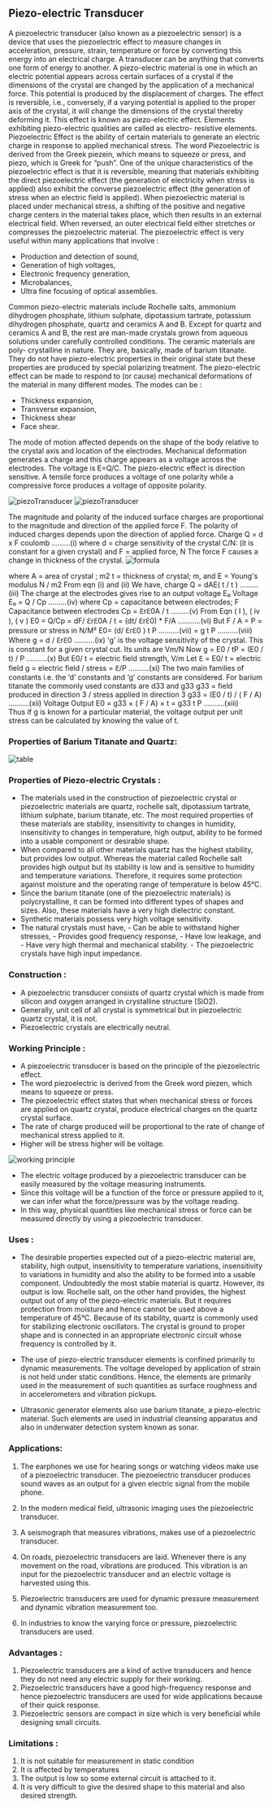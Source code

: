 

## Piezo-electric Transducer

A piezoelectric transducer (also known as a piezoelectric sensor) is a device that uses the piezoelectric effect to measure changes in acceleration, pressure, strain, temperature or force by converting this energy into an electrical charge.
A transducer can be anything that converts one form of energy to another. A piezo-electric material is one in which an electric potential appears across certain surfaces of a crystal if the dimensions of the crystal are changed by the application of a mechanical force. This potential is produced by the displacement of charges. The effect is reversible, i.e., conversely, if a varying potential is applied to the proper axis of the crystal, it will change the dimensions of the crystal thereby deforming it. This effect is known as piezo-electric effect. Elements exhibiting piezo-electric qualities are called as electro- resistive elements.
Piezoelectric Effect is the ability of certain materials to generate an electric charge in response to applied mechanical stress. The word Piezoelectric is derived from the Greek piezein, which means to squeeze or press, and piezo, which is Greek for “push”.
One of the unique characteristics of the piezoelectric effect is that it is reversible, meaning that materials exhibiting the direct piezoelectric effect (the generation of electricity when stress is applied) also exhibit the converse piezoelectric effect (the generation of stress when an electric field is applied).
When piezoelectric material is placed under mechanical stress, a shifting of the positive and negative charge centers in the material takes place, which then results in an external electrical field. When reversed, an outer electrical field either stretches or compresses the piezoelectric material.
The piezoelectric effect is very useful within many applications that involve  : 
-	Production and detection of sound, 
-	Generation of high voltages,
-	Electronic frequency generation,
-	Microbalances, 
-	Ultra fine focusing of optical assemblies.

Common piezo-electric materials include Rochelle salts, ammonium dihydrogen phosphate, lithium sulphate, dipotassium tartrate, potassium dihydrogen phosphate, quartz and ceramics A and B. Except for quartz and ceramics A and B, the rest are man-made crystals grown from aqueous solutions under carefully controlled conditions. The ceramic materials are poly- crystalline in nature. They are, basically, made of barium titanate. They do not have piezo-electric properties in their original state but these properties are produced by special polarizing treatment.
The piezo-electric effect can be made to respond to (or cause) mechanical deformations of the material in many different modes. 
The modes can be : 
-	Thickness expansion,
-	Transverse expansion,
-	Thickness shear
-	Face shear.
	
The mode of motion affected depends on the shape of the body relative to the crystal axis and location of the electrodes. Mechanical deformation generates a charge and this charge appears as a voltage across the electrodes.
                     The voltage is E=Q/C.
The piezo-electric effect is direction sensitive. A tensile force produces a voltage of one polarity while a compressive force produces a voltage of opposite polarity.

![*piezoTransducer*](images/piezoTransducer.png)
![*piezoTransducer*](images/xyzAxis.png)

The magnitude and polarity of the induced surface charges are proportional to the magnitude and direction of the applied force F. The polarity of induced charges depends upon the direction of applied force.
Charge Q = d x F coulomb ………(i)
where d = charge sensitivity of the crystal
C/N: (it is constant for a given crystal)
and  F = applied force, N
The force F causes a change in thickness of the crystal.
![*formula*](images/formula.png)

where A = area of crystal ; m2
t = thickness of crystal; m, and
E = Young's modulus N / m2
  From eqn (i) and (ii) We have, charge
          Q = dAE(   t / t )       ………(iii)
The charge at the electrodes gives rise to an output voltage E₀
     Voltage E₀ = Q / Cp             ………(iv)
where Cp = capacitance between electrodes; F
Capacitance between electrodes
  Cp = ℇrℇ0A / t       ………(v)
   From Eqn ( I ), ( iv ), ( v )
   E0 = Q/Cp = dF/ ℇrℇ0A / t  = (dt/ ℇrℇ0) * F/A   ………..(vi)
   But F / A = P = pressure or stress in N/M²
   E0= (d/ ℇrℇ0 ) t P                ……….(vii)
      = g t P                             ……….(viii)
    Where      g = d / ℇrℇ0                    ……….(ix) 
'g' is the voltage sensitivity of the crystal. This is constant for a given crystal cut. Its units are Vm/N
 Now          g = E0 / tP = (E0 / t) / P           ……….(x)
But E0/ t = electric field strength, V/m
    Let   ℇ = E0/ t = electric field
     g = electric field / stress = ℇ/P            ……….(xi)
The two main families of constants i.e. the ‘d’ constants and ‘g’ constants are considered. For barium titanate the commonly used constants are d33 and g33
g33 = field produced in direction 3 / stress applied in direction 3
                                 g33 = (E0 / t) / ( F / A)                  ……….(xii)
             Voltage Output 
                                             E0 = g33 × ( F / A) × t 
                                                    = g33 t P                                    ……….(xiii)    
Thus if g is known for a particular material, the voltage output per unit stress can be calculated by knowing the value of  t.

### Properties of Barium Titanate and Quartz:  
![*table*](images/table.png)

### Properties of Piezo-electric Crystals : 
- The materials used in the construction of piezoelectric crystal or piezoelectric materials are quartz, rochelle salt, dipotassium tartrate, lithium sulphate, barium titanate, etc. The most required properties of these materials are stability, insensitivity to changes in humidity, insensitivity to changes in temperature, high output, ability to be formed into a usable component or desirable shape.
- 	When compared to all other materials quartz has the highest stability, but provides low output. Whereas the material called Rochelle salt provides high output but its stability is low and is sensitive to humidity and temperature variations. Therefore, it requires some protection against moisture and the operating range of temperature is below 45°C.
-	Since the barium titanate (one of the piezoelectric materials) is polycrystalline, it can be formed into different types of shapes and sizes. Also, these materials have a very high dielectric constant.
-	Synthetic materials possess very high voltage sensitivity.
-	The natural crystals must have,
        -	Can be able to withstand higher stresses,
        -	Provides good frequency response,
        -	Have low leakage, and
        -	Have very high thermal and mechanical stability.
        -	The piezoelectric crystals have high input impedance.

### Construction :
-	A piezoelectric transducer consists of quartz crystal which is made from silicon and oxygen arranged in crystalline structure (SiO2).
-	Generally, unit cell of all crystal is symmetrical but in piezoelectric quartz crystal, it is not.
-	Piezoelectric crystals are electrically neutral.
### Working Principle :
-	A piezoelectric transducer is based on the principle of the piezoelectric effect.
-	The word piezoelectric is derived from the Greek word piezen, which means to squeeze or press.
-	The piezoelectric effect states that when mechanical stress or forces are applied on quartz crystal, produce electrical charges on the quartz crystal surface.
-	The rate of charge produced will be proportional to the rate of change of mechanical stress applied to it.
-	Higher will be stress higher will be voltage.

![*working principle*](images/workingPrinciplePZ.png)

-	The electric voltage produced by a piezoelectric transducer can be easily measured by the voltage measuring instruments.
-	Since this voltage will be a function of the force or pressure applied to it, we can infer what the force/pressure was by the voltage reading.
-	In this way, physical quantities like mechanical stress or force can be measured directly by using a piezoelectric transducer.
	
### Uses : 
 - The desirable properties expected out of a piezo-electric material are, stability, high output, insensitivity to temperature variations, insensitivity to variations in humidity and also the ability to be formed into a usable component. Undoubtedly the most stable material is quartz. However, its output is low. Rochelle salt, on the other hand provides, the highest output out of any of the piezo-electric materials. But it requires protection from moisture and hence cannot be used above a temperature of 45°C.
Because of its stability, quartz is commonly used for stabilizing electronic oscillators. The crystal is ground to proper shape and is connected in an appropriate electronic circuit whose frequency is controlled by it.
 - The use of piezo-electric transducer elements is confined primarily to dynamic measurements. The voltage developed by application of strain is not held under static conditions. Hence, the elements are primarily used in the measurement of such quantities as surface roughness and in accelerometers and vibration pickups.

-  Ultrasonic generator elements also use barium titanate, a piezo-electric material. Such elements are used in industrial cleansing apparatus and also in underwater detection system known as sonar.

### Applications:
1.	The earphones we use for hearing songs or watching videos make use of a piezoelectric transducer. The piezoelectric transducer produces sound waves as an output for a given electric signal from the mobile phone.
2.	In the modern medical field, ultrasonic imaging uses the piezoelectric transducer.
3.	A seismograph that measures vibrations, makes use of a piezoelectric transducer.

4.	On roads, piezoelectric transducers are laid. Whenever there is any movement on the road, vibrations are produced. This vibration is an input for the piezoelectric transducer and an electric voltage is harvested using this.
5.	Piezoelectric transducers are used for dynamic pressure measurement and dynamic vibration measurement too.
6.	In industries to know the varying force or pressure, piezoelectric transducers are used.

### Advantages :
1.	Piezoelectric transducers are a kind of active transducers and hence they do not need any electric supply for their working.
2.	Piezoelectric transducers have a good high-frequency response and hence piezoelectric transducers are used for wide applications because of their quick response.
3.	Piezoelectric sensors are compact in size which is very beneficial while designing small circuits.

### Limitations :
1. It is not suitable for measurement in static condition
2. It is affected by temperatures
3. The output is low so some external circuit is attached to it.
4. It is very difficult to give the desired shape to this material and also desired strength.






